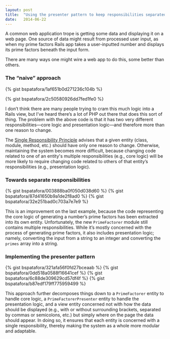 ```yaml
---
layout: post
title:  "Using the presenter pattern to keep responsibilities separated"
date:   2014-06-22
---
```



A common web application trope is getting some data and displaying it on a web page. One 
source of data might result from processed user input, as when my prime factors Rails 
app takes a user-inputted number and displays its prime factors beneath the input form.

There are many ways one might wire a web app to do this, some better than others.

### The “naive” approach

{% gist bspatafora/1af651b0d271236c104b %}

{% gist bspatafora/2c50580926dd7fed1fe0 %}

I don’t think there are many people trying to cram this much logic into a Rails view, but 
I’ve heard there’s a lot of PHP out there that does this sort of thing. The problem with 
the above code is that it has two very different responsibilities—core logic and 
presentation logic—and therefore more than one reason to change.

The [Single Responsibility Principle][] advises that a given entity (class, module, method, 
etc.) should have only one reason to change. Otherwise, maintaining the system becomes more 
difficult, because changing code related to one of an entity's multiple responsibilities 
(e.g., core logic) will be more likely to require changing code related to others of that 
entity’s responsibilities (e.g., presentation logic).

### Towards separate responsibilities

{% gist bspatafora/003888ba0f050d038d60 %}
{% gist bspatafora/87d41650b9a1de2f8ad0 %}
{% gist bspatafora/32e251bad0c703a7e7e9 %}

This is an improvement on the last example, because the code representing the core logic of 
generating a number’s prime factors has been extracted into its own entity. Unfortunately, 
the new `PrimeFactorer` module still contains multiple responsibilities. While it’s mostly 
concerned with the process of generating prime factors, it also includes presentation logic; 
namely, converting the input from a string to an integer and converting the `primes` array 
into a string.

### Implementing the presenter pattern

{% gist bspatafora/321afa56f0fd27bceaab %}
{% gist bspatafora/0dd518a0588f16641cef %}
{% gist bspatafora/6c88de309629cd57df4f %}
{% gist bspatafora/b87edf179ff775959499 %}

This approach further decomposes things down to a `PrimeFactorer` entity to handle core logic, 
a `PrimeFactorerPresenter` entity to handle the presentation logic, and a view entity concerned 
not with how the data should be displayed (e.g., with or without surrounding brackets, separated 
by commas or semicolons, etc.) but simply where on the page the data should appear. In doing so, 
it ensures that each entity is concerned with a single responsibility, thereby making the system 
as a whole more modular and adaptable.

[Single Responsibility Principle]: http://en.wikipedia.org/wiki/Single_responsibility_principle
